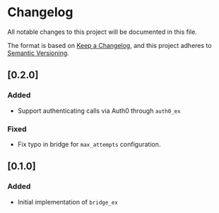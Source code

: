 # Changelog

All notable changes to this project will be documented in this file.

The format is based on [Keep a Changelog](https://keepachangelog.com/en/1.0.0/),
and this project adheres to [Semantic Versioning](https://semver.org/spec/v2.0.0.html).

## [0.2.0]

### Added

- Support authenticating calls via Auth0 through `auth0_ex`

### Fixed

- Fix typo in bridge for `max_attempts` configuration.

## [0.1.0]

### Added

- Initial implementation of `bridge_ex`
